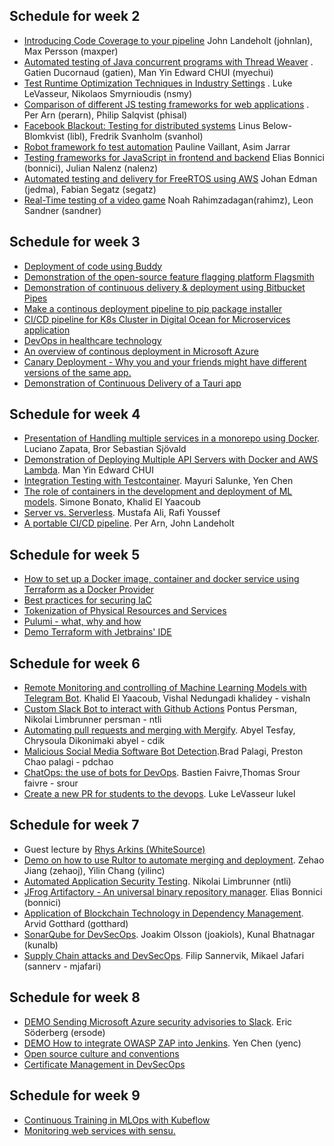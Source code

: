 ## Schedule for week 2

- [Introducing Code Coverage to your pipeline](https://github.com/KTH/devops-course/tree/2022/contributions/presentation/week2-testing-and-CI/maxper-johnlan) John Landeholt (johnlan), Max Persson (maxper)
- [Automated testing of Java concurrent programs with Thread Weaver](https://github.com/KTH/devops-course/tree/2022/contributions/presentation/week2-testing-and-CI/gatien-myechui) . Gatien Ducornaud (gatien), Man Yin Edward CHUI (myechui)
- [Test Runtime Optimization Techniques in Industry Settings](https://github.com/KTH/devops-course/tree/2022/contributions/presentation/week2-testing-and-CI/nsmy-lukel) . Luke LeVasseur, Nikolaos Smyrnioudis (nsmy)
- [Comparison of different JS testing frameworks for web applications](https://github.com/KTH/devops-course/tree/2022/contributions/presentation/week2-testing-and-CI/perarn-phisal) . Per Arn (perarn), Philip Salqvist (phisal)
- [Facebook Blackout: Testing for distributed systems](https://github.com/KTH/devops-course/tree/2022/contributions/presentation/week2-testing-and-CI/svanhol-libl) Linus Below-Blomkvist (libl), Fredrik Svanholm (svanhol)
- [Robot framework fo test automation]() Pauline Vaillant, Asim Jarrar
- [Testing frameworks for JavaScript in frontend and backend](https://github.com/KTH/devops-course/tree/2022/contributions/demo/week2-testing-and-CI/bonnici-nalenz) Elias Bonnici (bonnici), Julian Nalenz (nalenz)
- [Automated testing and delivery for FreeRTOS using AWS](https://github.com/KTH/devops-course/tree/2022/contributions/demo/week2-testing-and-CI/jedma-segatz) Johan Edman (jedma), Fabian Segatz (segatz)
- [Real-Time testing of a video game](https://github.com/KTH/devops-course/tree/2022/contributions/demo/week2-testing-and-CI/rahimz-sandner)  Noah Rahimzadagan(rahimz), Leon Sandner (sandner)

## Schedule for week 3

* [Deployment of code using Buddy](https://github.com/KTH/devops-course/tree/2022/contributions/presentation/week3-CD-and-feature-flag/lhagm-shotaro)
* [Demonstration of the open-source feature flagging platform Flagsmith](https://github.com/KTH/devops-course/tree/2022/contributions/demo/week3-CD-and-feature-flag/benron-porion)
* [Demonstration of continuous delivery & deployment using Bitbucket Pipes](https://github.com/KTH/devops-course/tree/2022/contributions/demo/week3-CD-and-feature-flag/abyel-auhr)
* [Make a continous deployment pipeline to pip package installer](https://github.com/KTH/devops-course/tree/2022/contributions/demo/week3-CD-and-feature-flag/pdchao-docl)
* [CI/CD pipeline for K8s Cluster in Digital Ocean for Microservices application](https://github.com/KTH/devops-course/pull/1642)
* [DevOps in healthcare technology](https://github.com/KTH/devops-course/tree/2022/contributions/presentation/week3-CD-and-feature-flag/leren-sanherib)
* [An overview of continous deployment in Microsoft Azure](https://github.com/KTH/devops-course/tree/2022/contributions/presentation/week3-CD-and-feature-flag/rahimz-sandner)
* [Canary Deployment - Why you and your friends might have different versions of the same app.](https://github.com/KTH/devops-course/tree/2022/contributions/presentation/week3-CD-and-feature-flag/tobiasgg-ssoderbe)
* [Demonstration of Continuous Delivery of a Tauri app](https://github.com/KTH/devops-course/tree/2022/contributions/demo/week3-CD-and-feature-flag/corgui)

## Schedule for week 4

* [Presentation of Handling multiple services in a monorepo using Docker](https://github.com/KTH/devops-course/pull/1677). Luciano Zapata, Bror Sebastian Sjövald
* [Demonstration of Deploying Multiple API Servers with Docker and AWS Lambda](https://github.com/KTH/devops-course/tree/2022/contributions/demo/week4-containers-and-serverless/myechui). Man Yin Edward CHUI
* [Integration Testing with Testcontainer](https://github.com/KTH/devops-course/pull/1736). Mayuri Salunke,  Yen Chen
* [The role of containers in the development and deployment of ML models](https://github.com/KTH/devops-course/pull/1733). Simone Bonato, Khalid El Yaacoub
* [Server vs. Serverless](https://github.com/KTH/devops-course/pull/1743). Mustafa Ali, Rafi Youssef 
* [A portable CI/CD pipeline](https://github.com/KTH/devops-course/tree/2022/contributions/demo/week4-containers-and-serverless/johnlan-perarn). Per Arn, John Landeholt

## Schedule for week 5

* [How to set up a Docker image, container and docker service using Terraform as a Docker Provider](https://github.com/KTH/devops-course/tree/2022/contributions/demo/week5-Infrastructure-as-Code/iredtzer-vilmaj)
* [Best practices for securing IaC](https://github.com/KTH/devops-course/pull/1775)
* [Tokenization of Physical Resources and Services](https://github.com/KTH/devops-course/pull/1710)
* [Pulumi - what, why and how](https://github.com/KTH/devops-course/pull/1772)
* [Demo Terraform with Jetbrains' IDE](https://github.com/KTH/devops-course/tree/2022/contributions/demo/week5-Infrastructure-as-Code/gatien-ddnadjar)

## Schedule for week 6

* [Remote Monitoring and controlling of Machine Learning Models with Telegram Bot](https://github.com/KTH/devops-course/tree/2022/contributions/demo/week6-software-bots/khalidey-vishaln). Khalid El Yaacoub, Vishal Nedungadi khalidey - vishaln
* [Custom Slack Bot to interact with Github Actions](https://github.com/KTH/devops-course/tree/2022/contributions/demo/week6-software-bots/persman-ntli) Pontus Persman, Nikolai Limbrunner persman - ntli
* [Automating pull requests and merging with Mergify](https://github.com/KTH/devops-course/tree/2022/contributions/presentation/week6-software-bots/abyel-cdik). Abyel Tesfay, Chrysoula Dikonimaki abyel - cdik
* [Malicious Social Media Software Bot Detection](https://github.com/KTH/devops-course/tree/2022/contributions/presentation/week6-software-bots/palagi-pdchao).Brad Palagi, Preston Chao palagi - pdchao
* [ChatOps: the use of bots for DevOps](https://github.com/KTH/devops-course/tree/2022/contributions/presentation/week6-software-bots/srour-faivre). Bastien Faivre,Thomas Srour faivre - srour
* [Create a new PR for students to the devops](https://github.com/KTH/devops-course/tree/2022/contributions/course-automation/lukel). Luke LeVasseur lukel

   


## Schedule for week 7

* Guest lecture by [Rhys Arkins (WhiteSource)](https://se.linkedin.com/in/rhys-arkins-5a643a)
* [Demo on how to use Rultor to automate merging and deployment](https://github.com/KTH/devops-course/tree/2022/contributions/demo/week7-dependency-DevSecOps/zehaoj-yilinc). Zehao Jiang (zehaoj), Yilin Chang (yilinc)
* [Automated Application Security Testing](https://github.com/KTH/devops-course/tree/2022/contributions/presentation/week7-dependency-DevSecOps/ntli). Nikolai Limbrunner (ntli)
* [JFrog Artifactory - An universal binary repository manager](https://github.com/KTH/devops-course/tree/2022/contributions/presentation/week7-dependency-DevSecOps/bonnici). Elias Bonnici (bonnici)
* [Application of Blockchain Technology in Dependency Management](https://github.com/KTH/devops-course/tree/2022/contributions/presentation/week7-dependency-DevSecOps/gotthard). Arvid Gotthard (gotthard)
* [SonarQube for DevSecOps](https://github.com/KTH/devops-course/tree/2022/contributions/presentation/week7-dependency-DevSecOps/joakiols-kunalb). Joakim Olsson (joakiols), Kunal Bhatnagar (kunalb)
* [Supply Chain attacks and DevSecOps](https://github.com/KTH/devops-course/tree/2022/contributions/presentation/week7-dependency-DevSecOps/sannerv-mjafari). Filip Sannervik, Mikael Jafari (sannerv - mjafari)




## Schedule for week 8

* [DEMO Sending Microsoft Azure security advisories to Slack](https://github.com/KTH/devops-course/tree/2022/contributions/demo/week7-dependency-DevSecOps/ersode). Eric Söderberg (ersode)
* [DEMO How to integrate OWASP ZAP into Jenkins](https://github.com/KTH/devops-course/tree/2022/contributions/demo/week7-dependency-DevSecOps/yenc). Yen Chen (yenc)
* [Open source culture and conventions](https://github.com/KTH/devops-course/pull/1680)
* [Certificate Management in DevSecOps](https://github.com/KTH/devops-course/pull/1898)

## Schedule for week 9
* [Continuous Training in MLOps with Kubeflow](https://github.com/KTH/devops-course/pull/1670)
* [Monitoring web services with sensu.](https://github.com/KTH/devops-course/pull/1890)
